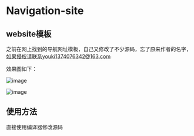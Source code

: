 # Navigation-site

## website模板

之前在网上找到的导航网址模板，自己又修改了不少源码，忘了原来作者的名字，如果侵权请联系youki1374076342@163.com

效果图如下：

![image](http://github.com/youki992/Navigation-site/images/1.png)

![image](http://github.com/youki992/Navigation-site/images/2.png)

## 使用方法

直接使用编译器修改源码